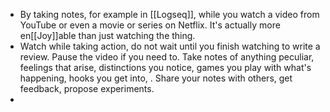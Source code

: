 - By taking notes, for example in [[Logseq]], while you watch a video from YouTube or even a movie or series on Netflix. It's actually more en[[Joy]]able than just watching the thing.
- Watch while taking action, do not wait until you finish watching to write a review. Pause the video if you need to. Take notes of anything peculiar, feelings that arise, distinctions you notice, games you play with what's happening, hooks you get into, . Share your notes with others, get feedback, propose experiments.
-